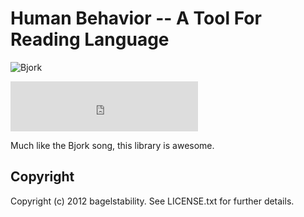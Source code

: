 # Human Behavior -- A Tool For Reading Language

![Bjork](http://upload.wikimedia.org/wikipedia/en/5/51/Bjork%2C_Debut_album_cover%2C_1993.jpg)

<iframe src="https://embed.spotify.com/?uri=spotify:track:5OnyZ56HLhrWOXdzeETqLk" width="300" height="80" frameborder="0" allowtransparency="true"></iframe>

Much like the Bjork song, this library is awesome.

## Copyright

Copyright (c) 2012 bagelstability. See LICENSE.txt for
further details.

